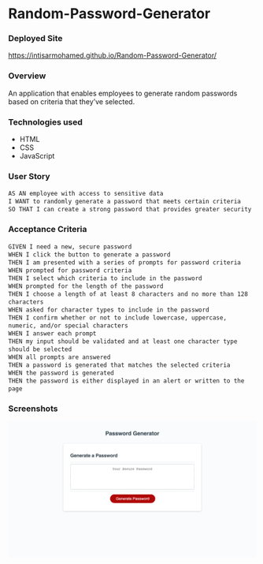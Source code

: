 # Random-Password-Generator

### Deployed Site 
https://intisarmohamed.github.io/Random-Password-Generator/

### Overview
An application that enables employees to generate random passwords based on criteria that they’ve selected. 

### Technologies used
- HTML
- CSS
- JavaScript 
### User Story 
```
AS AN employee with access to sensitive data
I WANT to randomly generate a password that meets certain criteria
SO THAT I can create a strong password that provides greater security
```
### Acceptance Criteria 
```
GIVEN I need a new, secure password
WHEN I click the button to generate a password
THEN I am presented with a series of prompts for password criteria
WHEN prompted for password criteria
THEN I select which criteria to include in the password
WHEN prompted for the length of the password
THEN I choose a length of at least 8 characters and no more than 128 characters
WHEN asked for character types to include in the password
THEN I confirm whether or not to include lowercase, uppercase, numeric, and/or special characters
WHEN I answer each prompt
THEN my input should be validated and at least one character type should be selected
WHEN all prompts are answered
THEN a password is generated that matches the selected criteria
WHEN the password is generated
THEN the password is either displayed in an alert or written to the page

```
### Screenshots
![Alt text](Assets/CSS/screencapture-intisarmohamed-github-io-Random-Password-Generator-2022-03-03-13_41_02.png)
